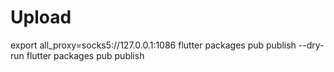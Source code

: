 # Upload
export all_proxy=socks5://127.0.0.1:1086
flutter packages pub publish --dry-run
flutter packages pub publish
